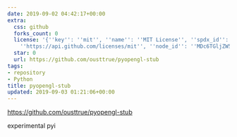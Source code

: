 ```yaml
---
date: 2019-09-02 04:42:17+00:00
extra:
  css: github
  forks_count: 0
  license: '{''key'': ''mit'', ''name'': ''MIT License'', ''spdx_id'': ''MIT'', ''url'':
    ''https://api.github.com/licenses/mit'', ''node_id'': ''MDc6TGljZW5zZTEz''}'
  star: 0
  url: https://github.com/ousttrue/pyopengl-stub
tags:
- repository
- Python
title: pyopengl-stub
updated: 2019-09-03 01:21:06+00:00
---
```


<https://github.com/ousttrue/pyopengl-stub>

experimental pyi
